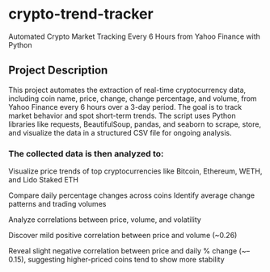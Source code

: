 # crypto-trend-tracker
Automated Crypto Market Tracking Every 6 Hours from Yahoo Finance with Python

## Project Description
This project automates the extraction of real-time cryptocurrency data, including coin name, price, change, change percentage, and volume, from Yahoo Finance every 6 hours over a 3-day period. The goal is to track market behavior and spot short-term trends. The script uses Python libraries like requests, BeautifulSoup, pandas, and seaborn to scrape, store, and visualize the data in a structured CSV file for ongoing analysis.

### The collected data is then analyzed to:

Visualize price trends of top cryptocurrencies like Bitcoin, Ethereum, WETH, and Lido Staked ETH

Compare daily percentage changes across coins
Identify average change patterns and trading volumes

Analyze correlations between price, volume, and volatility

Discover mild positive correlation between price and volume (~0.26)

Reveal slight negative correlation between price and daily % change (~–0.15), suggesting higher-priced coins tend to show more stability
